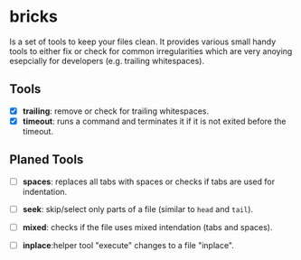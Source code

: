 # bricks

Is a set of tools to keep your files clean. It provides various small handy tools
to either fix or check for common irregularities which are very anoying esepcially
for developers (e.g. trailing whitespaces).

## Tools

- [x] **trailing**: remove or check for trailing whitespaces.
- [x] **timeout**: runs a command and terminates it if it is not exited before the timeout.

## Planed Tools

- [ ] **spaces**: replaces all tabs with spaces or checks if tabs are used for indentation.
- [ ] **seek**: skip/select only parts of a file (similar to `head` and `tail`).
- [ ] **mixed**: checks if the file uses mixed intendation (tabs and spaces).
- [ ] **inplace**:helper tool "execute" changes to a file "inplace".

